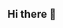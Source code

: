 ## Hi there 👋
<!--
**YKIMEG/ykimeg** is a ✨ _special_ ✨ repository because its `README.md` (this file) appears on your GitHub profile.
Here are some ideas to get you started:
Meu nome é Julia Megumi 
Estou estudando na Alura
Estou me desenvolvendo na linguagem JavaScript
Ultilizo esse espaço para minha organização e compartilhamento dos meus projetos desenvolvidos 
Pode entrar em contato comigo!
0001123913754sp@al.educacao.sp.gov.br
@0001123913754sp
